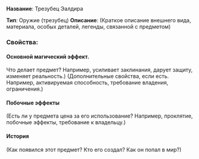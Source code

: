 **Название**: Трезубец Эалдира

**Тип**: Оружие (трезубец)
**Описание**: (Краткое описание внешнего вида, материала, особых деталей, легенды, связанной с предметом)

### Свойства:

#### Основной магический эффект. 
Что делает предмет? Например, усиливает заклинания, дарует защиту, изменяет реальность.)
(Дополнительные свойства, если есть. Например, активируемая способность, требование владения, ограничения.)

#### Побочные эффекты
(Есть ли у предмета цена за его использование? Например, проклятие, побочные эффекты, требование к владельцу.)

#### История
(Как появился этот предмет? Кто его создал? Как он попал в мир?)


